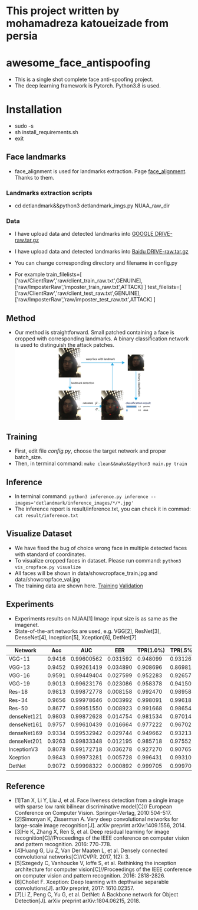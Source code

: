 # This project written by mohamadreza katoueizade from persia
# awesome_face_antispoofing
- This is a single shot complete face anti-spoofing project.
- The deep learning framework is Pytorch. Python3.8 is used.
# Installation
- sudo -s
- sh install_requirements.sh
- exit
## Face landmarks
- face_alignment is used for landmarks extraction. Page [face_alignment](https://github.com/1adrianb/face-alignment). Thanks to them.
### Landmarks extraction scripts
- cd detlandmark&&python3 detlandmark_imgs.py NUAA_raw_dir
### Data
- I have upload data and detected landmarks into [GOOGLE DRIVE-raw.tar.gz](https://drive.google.com/file/d/1fe80Vo366h4uKylFwsSN3apvLXZZm02L/view?usp=sharing)
- I have upload data and detected landmarks into [Baidu DRIVE-raw.tar.gz](https://pan.baidu.com/s/1xeW2wJuxGPafgBTqhLKExg)

- You can change corresponding directory and filename in config.py
- For example train_filelists=[
    ['raw/ClientRaw','raw/client_train_raw.txt',GENUINE],
    ['raw/ImposterRaw','imposter_train_raw.txt',ATTACK]
    ]
   test_filelists=[
    ['raw/ClientRaw','raw/client_test_raw.txt',GENUINE],
    ['raw/ImposterRaw','raw/imposter_test_raw.txt',ATTACK]
    ]
## Method
- Our method is straightforward. Small patched containing a face is cropped with corresponding landmarks. A binary classification network is used to distinguish the attack patches.
![alt text](https://github.com/JinghuiZhou/awesome_face_antispoofing/blob/master/pipeline.png "Our Pipeline")
## Training
- First, edit file *config.py*, choose the target network and proper batch_size.
- Then, in terminal command: `make clean&&make&&python3 main.py train`
## Inference
- In terminal command: `python3 inference.py inference --images='detlandmark/inference_images/*/*.jpg'`
- The inference report is result/inference.txt, you can check it in commad: `cat result/inference.txt`
## Visualize Dataset
- We have fixed the bug of choice wrong face in multiple detected faces with standard of coordinates. 
- To visualize cropped faces in dataset. Please run command: `python3 vis_cropface.py visualize`
- All faces will be shown in data/showcropface_train.jpg and data/showcropface_val.jpg
- The training data are shown here. [Training](https://github.com/JinghuiZhou/awesome_face_antispoofing/blob/master/data/showcropface_train.jpg) [Validation](https://github.com/JinghuiZhou/awesome_face_antispoofing/blob/master/data/showcropface_val.jpg)

## Experiments
-  Experiments results on NUAA[1] Image input size is as same as the imagenet.
-  State-of-the-art networks are used, e.g. VGG[2], ResNet[3], DenseNet[4], Inception[5], Xception[6], DetNet[7]

|    Network    | Acc  | AUC  | EER  | TPR(1.0%) | TPR(.5%)| 
|---------------|---|---|---|---|---|
| VGG-11        |  0.9416 | 0.99600562  | 0.031592  | 0.948099  | 0.931262  |
| VGG-13        |  0.9452 | 0.99261419  | 0.034890  | 0.908696  | 0.869814  |
| VGG-16        |  0.9591 | 0.99449404  | 0.027599  | 0.952283  | 0.926575  |
| VGG-19        |  0.9013 | 0.99623176  | 0.023086  | 0.958378  | 0.941503  |
| Res-18        |  0.9813 | 0.99872778  | 0.008158  | 0.992470  | 0.989585  |
| Res-34        |  0.9656 | 0.99978646  | 0.003992  | 0.998091  | 0.996181  |
| Res-50        |  0.8677 | 0.99951550  | 0.008923  | 0.991668  | 0.986544  |
| denseNet121   |  0.9803 | 0.99872628  | 0.014754  | 0.981534  | 0.970144  |
| denseNet161   |  0.9757 | 0.99610439  | 0.016664  | 0.977222  | 0.967020  |
| denseNet169   |  0.9334 | 0.99532942  | 0.029744  | 0.949662  | 0.932130  |
| denseNet201   |  0.9263 | 0.99833348  | 0.012195  | 0.985718  | 0.975525  |
| InceptionV3   |  0.8078 | 0.99172718  | 0.036278  | 0.927270  | 0.907655  |  
| Xception      |  0.9843 | 0.99973281  | 0.005728  | 0.996431  | 0.993101  |
| DetNet        |  0.9072 | 0.99998322  | 0.000892  | 0.999705  | 0.999703  |

## Reference
- [1]Tan X, Li Y, Liu J, et al. Face liveness detection from a single image with sparse low rank bilinear discriminative model[C]// European Conference on Computer Vision. Springer-Verlag, 2010:504-517.
- [2]Simonyan K, Zisserman A. Very deep convolutional networks for large-scale image recognition[J]. arXiv preprint arXiv:1409.1556, 2014.
- [3]He K, Zhang X, Ren S, et al. Deep residual learning for image recognition[C]//Proceedings of the IEEE conference on computer vision and pattern recognition. 2016: 770-778.
- [4]Huang G, Liu Z, Van Der Maaten L, et al. Densely connected convolutional networks[C]//CVPR. 2017, 1(2): 3.
- [5]Szegedy C, Vanhoucke V, Ioffe S, et al. Rethinking the inception architecture for computer vision[C]//Proceedings of the IEEE conference on computer vision and pattern recognition. 2016: 2818-2826.
- [6]Chollet F. Xception: Deep learning with depthwise separable convolutions[J]. arXiv preprint, 2017: 1610.02357.
- [7]Li Z, Peng C, Yu G, et al. DetNet: A Backbone network for Object Detection[J]. arXiv preprint arXiv:1804.06215, 2018.
